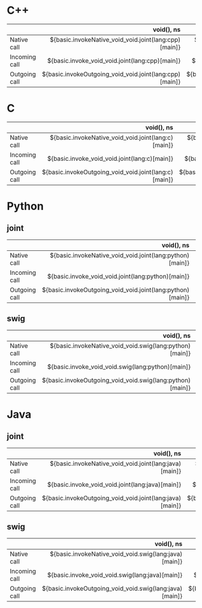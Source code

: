 # C++
|               | void(), ns | void(i32), ns | i32(), ns | void(string-3), ns | string-3(), ns | void(string-100), ns | string-100(), ns |
| ------------- | ---------: | ------------: | --------: | -----------------: | -------------: | -------------------: | ---------------: |
| Native call   | ${basic.invokeNative_void_void.joint(lang:cpp)[main]} | ${basic.invokeNative_void_i32.joint(lang:cpp)[main]} | ${basic.invokeNative_i32_void.joint(lang:cpp)[main]} | ${basic.invokeNative_void_string3.joint(lang:cpp)[main]} | ${basic.invokeNative_string3_void.joint(lang:cpp)[main]} | ${basic.invokeNative_void_string100.joint(lang:cpp)[main]} | ${basic.invokeNative_string100_void.joint(lang:cpp)[main]} |
| Incoming call | ${basic.invoke_void_void.joint(lang:cpp)[main]} | ${basic.invoke_void_i32.joint(lang:cpp)[main]} | ${basic.invoke_i32_void.joint(lang:cpp)[main]} | ${basic.invoke_void_string3.joint(lang:cpp)[main]} | ${basic.invoke_string3_void.joint(lang:cpp)[main]} | ${basic.invoke_void_string100.joint(lang:cpp)[main]} | ${basic.invoke_string100_void.joint(lang:cpp)[main]} |
| Outgoing call | ${basic.invokeOutgoing_void_void.joint(lang:cpp)[main]} | ${basic.invokeOutgoing_void_i32.joint(lang:cpp)[main]} | ${basic.invokeOutgoing_i32_void.joint(lang:cpp)[main]} | ${basic.invokeOutgoing_void_string3.joint(lang:cpp)[main]} | ${basic.invokeOutgoing_string3_void.joint(lang:cpp)[main]} | ${basic.invokeOutgoing_void_string100.joint(lang:cpp)[main]} | ${basic.invokeOutgoing_string100_void.joint(lang:cpp)[main]} |

# C
|               | void(), ns | void(i32), ns | i32(), ns | void(string-3), ns | string-3(), ns | void(string-100), ns | string-100(), ns |
| ------------- | ---------: | ------------: | --------: | -----------------: | -------------: | -------------------: | ---------------: |
| Native call   | ${basic.invokeNative_void_void.joint(lang:c)[main]} | ${basic.invokeNative_void_i32.joint(lang:c)[main]} | ${basic.invokeNative_i32_void.joint(lang:c)[main]} | ${basic.invokeNative_void_string3.joint(lang:c)[main]} | ${basic.invokeNative_string3_void.joint(lang:c)[main]} | ${basic.invokeNative_void_string100.joint(lang:c)[main]} | ${basic.invokeNative_string100_void.joint(lang:c)[main]} |
| Incoming call | ${basic.invoke_void_void.joint(lang:c)[main]} | ${basic.invoke_void_i32.joint(lang:c)[main]} | ${basic.invoke_i32_void.joint(lang:c)[main]} | ${basic.invoke_void_string3.joint(lang:c)[main]} | ${basic.invoke_string3_void.joint(lang:c)[main]} | ${basic.invoke_void_string100.joint(lang:c)[main]} | ${basic.invoke_string100_void.joint(lang:c)[main]} |
| Outgoing call | ${basic.invokeOutgoing_void_void.joint(lang:c)[main]} | ${basic.invokeOutgoing_void_i32.joint(lang:c)[main]} | ${basic.invokeOutgoing_i32_void.joint(lang:c)[main]} | ${basic.invokeOutgoing_void_string3.joint(lang:c)[main]} | ${basic.invokeOutgoing_string3_void.joint(lang:c)[main]} | ${basic.invokeOutgoing_void_string100.joint(lang:c)[main]} | ${basic.invokeOutgoing_string100_void.joint(lang:c)[main]} |

# Python
## joint
|               | void(), ns | void(i32), ns | i32(), ns | void(string-3), ns | string-3(), ns | void(string-100), ns | string-100(), ns |
| ------------- | ---------: | ------------: | --------: | -----------------: | -------------: | -------------------: | ---------------: |
| Native call   | ${basic.invokeNative_void_void.joint(lang:python)[main]} | ${basic.invokeNative_void_i32.joint(lang:python)[main]} | ${basic.invokeNative_i32_void.joint(lang:python)[main]} | ${basic.invokeNative_void_string3.joint(lang:python)[main]} | ${basic.invokeNative_string3_void.joint(lang:python)[main]} | ${basic.invokeNative_void_string100.joint(lang:python)[main]} | ${basic.invokeNative_string100_void.joint(lang:python)[main]} |
| Incoming call | ${basic.invoke_void_void.joint(lang:python)[main]} | ${basic.invoke_void_i32.joint(lang:python)[main]} | ${basic.invoke_i32_void.joint(lang:python)[main]} | ${basic.invoke_void_string3.joint(lang:python)[main]} | ${basic.invoke_string3_void.joint(lang:python)[main]} | ${basic.invoke_void_string100.joint(lang:python)[main]} | ${basic.invoke_string100_void.joint(lang:python)[main]} |
| Outgoing call | ${basic.invokeOutgoing_void_void.joint(lang:python)[main]} | ${basic.invokeOutgoing_void_i32.joint(lang:python)[main]} | ${basic.invokeOutgoing_i32_void.joint(lang:python)[main]} | ${basic.invokeOutgoing_void_string3.joint(lang:python)[main]} | ${basic.invokeOutgoing_string3_void.joint(lang:python)[main]} | ${basic.invokeOutgoing_void_string100.joint(lang:python)[main]} | ${basic.invokeOutgoing_string100_void.joint(lang:python)[main]} |

## swig
|               | void(), ns | void(i32), ns | i32(), ns | void(string-3), ns | string-3(), ns | void(string-100), ns | string-100(), ns |
| ------------- | ---------: | ------------: | --------: | -----------------: | -------------: | -------------------: | ---------------: |
| Native call   | ${basic.invokeNative_void_void.swig(lang:python)[main]} | ${basic.invokeNative_void_i32.swig(lang:python)[main]} | ${basic.invokeNative_i32_void.swig(lang:python)[main]} | ${basic.invokeNative_void_string3.swig(lang:python)[main]} | ${basic.invokeNative_string3_void.swig(lang:python)[main]} | ${basic.invokeNative_void_string100.swig(lang:python)[main]} | ${basic.invokeNative_string100_void.swig(lang:python)[main]} |
| Incoming call | ${basic.invoke_void_void.swig(lang:python)[main]} | ${basic.invoke_void_i32.swig(lang:python)[main]} | ${basic.invoke_i32_void.swig(lang:python)[main]} | ${basic.invoke_void_string3.swig(lang:python)[main]} | ${basic.invoke_string3_void.swig(lang:python)[main]} | ${basic.invoke_void_string100.swig(lang:python)[main]} | ${basic.invoke_string100_void.swig(lang:python)[main]} |
| Outgoing call | ${basic.invokeOutgoing_void_void.swig(lang:python)[main]} | ${basic.invokeOutgoing_void_i32.swig(lang:python)[main]} | ${basic.invokeOutgoing_i32_void.swig(lang:python)[main]} | ${basic.invokeOutgoing_void_string3.swig(lang:python)[main]} | ${basic.invokeOutgoing_string3_void.swig(lang:python)[main]} | ${basic.invokeOutgoing_void_string100.swig(lang:python)[main]} | ${basic.invokeOutgoing_string100_void.swig(lang:python)[main]} |

# Java
## joint
|               | void(), ns | void(i32), ns | i32(), ns | void(string-3), ns | string-3(), ns | void(string-100), ns | string-100(), ns |
| ------------- | ---------: | ------------: | --------: | -----------------: | -------------: | -------------------: | ---------------: |
| Native call   | ${basic.invokeNative_void_void.joint(lang:java)[main]} | ${basic.invokeNative_void_i32.joint(lang:java)[main]} | ${basic.invokeNative_i32_void.joint(lang:java)[main]} | ${basic.invokeNative_void_string3.joint(lang:java)[main]} | ${basic.invokeNative_string3_void.joint(lang:java)[main]} | ${basic.invokeNative_void_string100.joint(lang:java)[main]} | ${basic.invokeNative_string100_void.joint(lang:java)[main]} |
| Incoming call | ${basic.invoke_void_void.joint(lang:java)[main]} | ${basic.invoke_void_i32.joint(lang:java)[main]} | ${basic.invoke_i32_void.joint(lang:java)[main]} | ${basic.invoke_void_string3.joint(lang:java)[main]} | ${basic.invoke_string3_void.joint(lang:java)[main]} | ${basic.invoke_void_string100.joint(lang:java)[main]} | ${basic.invoke_string100_void.joint(lang:java)[main]} |
| Outgoing call | ${basic.invokeOutgoing_void_void.joint(lang:java)[main]} | ${basic.invokeOutgoing_void_i32.joint(lang:java)[main]} | ${basic.invokeOutgoing_i32_void.joint(lang:java)[main]} | ${basic.invokeOutgoing_void_string3.joint(lang:java)[main]} | ${basic.invokeOutgoing_string3_void.joint(lang:java)[main]} | ${basic.invokeOutgoing_void_string100.joint(lang:java)[main]} | ${basic.invokeOutgoing_string100_void.joint(lang:java)[main]} |

## swig
|               | void(), ns | void(i32), ns | i32(), ns | void(string-3), ns | string-3(), ns | void(string-100), ns | string-100(), ns |
| ------------- | ---------: | ------------: | --------: | -----------------: | -------------: | -------------------: | ---------------: |
| Native call   | ${basic.invokeNative_void_void.swig(lang:java)[main]} | ${basic.invokeNative_void_i32.swig(lang:java)[main]} | ${basic.invokeNative_i32_void.swig(lang:java)[main]} | ${basic.invokeNative_void_string3.swig(lang:java)[main]} | ${basic.invokeNative_string3_void.swig(lang:java)[main]} | ${basic.invokeNative_void_string100.swig(lang:java)[main]} | ${basic.invokeNative_string100_void.swig(lang:java)[main]} |
| Incoming call | ${basic.invoke_void_void.swig(lang:java)[main]} | ${basic.invoke_void_i32.swig(lang:java)[main]} | ${basic.invoke_i32_void.swig(lang:java)[main]} | ${basic.invoke_void_string3.swig(lang:java)[main]} | ${basic.invoke_string3_void.swig(lang:java)[main]} | ${basic.invoke_void_string100.swig(lang:java)[main]} | ${basic.invoke_string100_void.swig(lang:java)[main]} |
| Outgoing call | ${basic.invokeOutgoing_void_void.swig(lang:java)[main]} | ${basic.invokeOutgoing_void_i32.swig(lang:java)[main]} | ${basic.invokeOutgoing_i32_void.swig(lang:java)[main]} | ${basic.invokeOutgoing_void_string3.swig(lang:java)[main]} | ${basic.invokeOutgoing_string3_void.swig(lang:java)[main]} | ${basic.invokeOutgoing_void_string100.swig(lang:java)[main]} | ${basic.invokeOutgoing_string100_void.swig(lang:java)[main]} |
